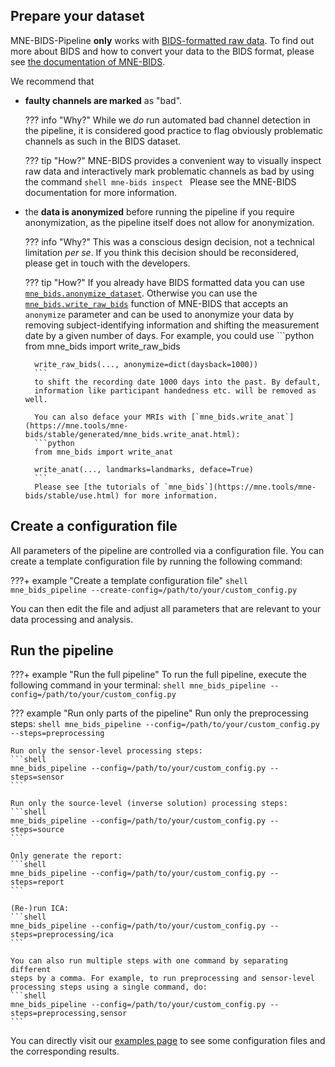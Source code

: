 Prepare your dataset
--------------------
MNE-BIDS-Pipeline **only** works with
[BIDS-formatted raw data](https://bids-specification.readthedocs.io/en/stable/). To find out
more about BIDS and how to convert your data to the BIDS format, please see
[the documentation of MNE-BIDS](https://mne.tools/mne-bids/stable/index.html).

We recommend that

- **faulty channels are marked** as "bad".

    ??? info "Why?"
        While we *do* run automated bad channel detection in the
        pipeline, it is considered good practice to flag
        obviously problematic channels as such in the BIDS dataset.

    ??? tip "How?"
        MNE-BIDS provides a convenient way to visually inspect raw data and
        interactively mark problematic channels as bad by using the command
        ```shell
        mne-bids inspect
        ```
        Please see the MNE-BIDS documentation for more information.

- the **data is anonymized** before running the pipeline if you
  require anonymization, as the pipeline itself does not allow for anonymization.

    ??? info "Why?"
        This was a conscious design decision, not a technical
        limitation *per se*. If you think this decision should be
        reconsidered, please get in touch with the developers.

    ??? tip "How?"
        If you already have BIDS formatted data you can use
        [`mne_bids.anonymize_dataset`](https://mne.tools/mne-bids/stable/generated/mne_bids.anonymize_dataset.html#mne-bids-anonymize-dataset).
        Otherwise you can use the [`mne_bids.write_raw_bids`](https://mne.tools/mne-bids/stable/generated/mne_bids.write_raw_bids.html)
        function of MNE-BIDS that accepts an `anonymize` parameter and can be used
        to anonymize your data by removing subject-identifying information and shifting
        the measurement date by a given number of days. For example, you could use
        ```python
        from mne_bids import write_raw_bids

        write_raw_bids(..., anonymize=dict(daysback=1000))
        ```
        to shift the recording date 1000 days into the past. By default,
        information like participant handedness etc. will be removed as well.

        You can also deface your MRIs with [`mne_bids.write_anat`](https://mne.tools/mne-bids/stable/generated/mne_bids.write_anat.html):
        ```python
        from mne_bids import write_anat

        write_anat(..., landmarks=landmarks, deface=True)
        ```
        Please see [the tutorials of `mne_bids`](https://mne.tools/mne-bids/stable/use.html) for more information.

Create a configuration file
---------------------------

All parameters of the pipeline are controlled via a configuration file. You can
create a template configuration file by running the following command:

???+ example "Create a template configuration file"
    ```shell
    mne_bids_pipeline --create-config=/path/to/your/custom_config.py
    ```

You can then edit the file and adjust all parameters that are relevant to your
data processing and analysis.

Run the pipeline
----------------

???+ example "Run the full pipeline"
    To run the full pipeline, execute the following command in your
    terminal:
    ```shell
    mne_bids_pipeline --config=/path/to/your/custom_config.py
    ```

??? example "Run only parts of the pipeline"
    Run only the preprocessing steps:
    ```shell
    mne_bids_pipeline --config=/path/to/your/custom_config.py --steps=preprocessing
    ```

    Run only the sensor-level processing steps:
    ```shell
    mne_bids_pipeline --config=/path/to/your/custom_config.py --steps=sensor
    ```

    Run only the source-level (inverse solution) processing steps:
    ```shell
    mne_bids_pipeline --config=/path/to/your/custom_config.py --steps=source
    ```

    Only generate the report:
    ```shell
    mne_bids_pipeline --config=/path/to/your/custom_config.py --steps=report
    ```

    (Re-)run ICA:
    ```shell
    mne_bids_pipeline --config=/path/to/your/custom_config.py --steps=preprocessing/ica
    ```

    You can also run multiple steps with one command by separating different
    steps by a comma. For example, to run preprocessing and sensor-level
    processing steps using a single command, do:
    ```shell
    mne_bids_pipeline --config=/path/to/your/custom_config.py --steps=preprocessing,sensor
    ```

You can directly visit our [examples page](../examples/examples.md) to see some configuration files
and the corresponding results.
